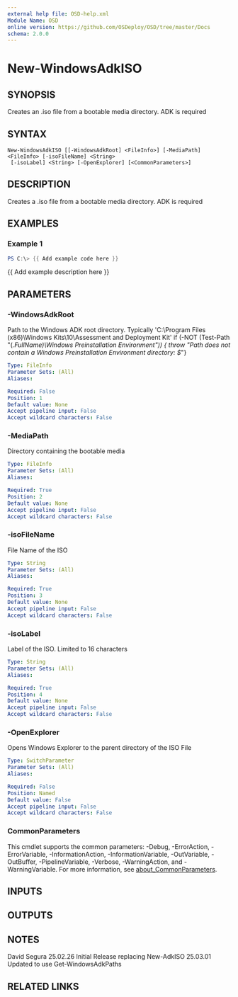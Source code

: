 ```yaml
---
external help file: OSD-help.xml
Module Name: OSD
online version: https://github.com/OSDeploy/OSD/tree/master/Docs
schema: 2.0.0
---
```


# New-WindowsAdkISO

## SYNOPSIS
Creates an .iso file from a bootable media directory. 
ADK is required

## SYNTAX

```
New-WindowsAdkISO [[-WindowsAdkRoot] <FileInfo>] [-MediaPath] <FileInfo> [-isoFileName] <String>
 [-isoLabel] <String> [-OpenExplorer] [<CommonParameters>]
```

## DESCRIPTION
Creates a .iso file from a bootable media directory. 
ADK is required

## EXAMPLES

### Example 1
```powershell
PS C:\> {{ Add example code here }}
```

{{ Add example description here }}

## PARAMETERS

### -WindowsAdkRoot
Path to the Windows ADK root directory.
Typically 'C:\Program Files (x86)\Windows Kits\10\Assessment and Deployment Kit'
if (-NOT (Test-Path "$($_.FullName)\Windows Preinstallation Environment")) { throw "Path does not contain a Windows Preinstallation Environment directory: $_"}

```yaml
Type: FileInfo
Parameter Sets: (All)
Aliases:

Required: False
Position: 1
Default value: None
Accept pipeline input: False
Accept wildcard characters: False
```

### -MediaPath
Directory containing the bootable media

```yaml
Type: FileInfo
Parameter Sets: (All)
Aliases:

Required: True
Position: 2
Default value: None
Accept pipeline input: False
Accept wildcard characters: False
```

### -isoFileName
File Name of the ISO

```yaml
Type: String
Parameter Sets: (All)
Aliases:

Required: True
Position: 3
Default value: None
Accept pipeline input: False
Accept wildcard characters: False
```

### -isoLabel
Label of the ISO. 
Limited to 16 characters

```yaml
Type: String
Parameter Sets: (All)
Aliases:

Required: True
Position: 4
Default value: None
Accept pipeline input: False
Accept wildcard characters: False
```

### -OpenExplorer
Opens Windows Explorer to the parent directory of the ISO File

```yaml
Type: SwitchParameter
Parameter Sets: (All)
Aliases:

Required: False
Position: Named
Default value: False
Accept pipeline input: False
Accept wildcard characters: False
```

### CommonParameters
This cmdlet supports the common parameters: -Debug, -ErrorAction, -ErrorVariable, -InformationAction, -InformationVariable, -OutVariable, -OutBuffer, -PipelineVariable, -Verbose, -WarningAction, and -WarningVariable. For more information, see [about_CommonParameters](http://go.microsoft.com/fwlink/?LinkID=113216).

## INPUTS

## OUTPUTS

## NOTES
David Segura
25.02.26     Initial Release replacing New-AdkISO
25.03.01     Updated to use Get-WindowsAdkPaths

## RELATED LINKS
